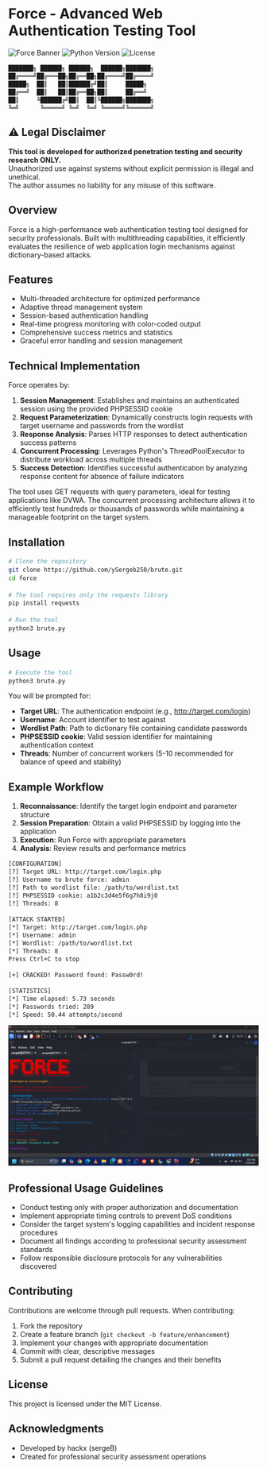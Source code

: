 # Force - Advanced Web Authentication Testing Tool

![Force Banner](https://img.shields.io/badge/FORCE-Web%20Brute%20Forcer-red)
![Python Version](https://img.shields.io/badge/python-3.6%2B-blue)
![License](https://img.shields.io/badge/license-MIT-green)

```
███████╗ ██████╗ ██████╗  ██████╗███████╗
██╔════╝██╔═══██╗██╔══██╗██╔════╝██╔════╝
█████╗  ██║   ██║██████╔╝██║     █████╗  
██╔══╝  ██║   ██║██╔══██╗██║     ██╔══╝  
██║     ╚██████╔╝██║  ██║╚██████╗███████╗
╚═╝      ╚═════╝ ╚═╝  ╚═╝ ╚═════╝╚══════╝
```

## ⚠️ Legal Disclaimer

**This tool is developed for authorized penetration testing and security research ONLY.**  
Unauthorized use against systems without explicit permission is illegal and unethical.  
The author assumes no liability for any misuse of this software.

## Overview

Force is a high-performance web authentication testing tool designed for security professionals. Built with multithreading capabilities, it efficiently evaluates the resilience of web application login mechanisms against dictionary-based attacks.

## Features

- Multi-threaded architecture for optimized performance
- Adaptive thread management system
- Session-based authentication handling
- Real-time progress monitoring with color-coded output
- Comprehensive success metrics and statistics
- Graceful error handling and session management

## Technical Implementation

Force operates by:

1. **Session Management**: Establishes and maintains an authenticated session using the provided PHPSESSID cookie
2. **Request Parameterization**: Dynamically constructs login requests with target username and passwords from the wordlist
3. **Response Analysis**: Parses HTTP responses to detect authentication success patterns
4. **Concurrent Processing**: Leverages Python's ThreadPoolExecutor to distribute workload across multiple threads
5. **Success Detection**: Identifies successful authentication by analyzing response content for absence of failure indicators

The tool uses GET requests with query parameters, ideal for testing applications like DVWA. The concurrent processing architecture allows it to efficiently test hundreds or thousands of passwords while maintaining a manageable footprint on the target system.

## Installation

```bash
# Clone the repository
git clone https://github.com/ySergeb250/brute.git
cd force

# The tool requires only the requests library
pip install requests

# Run the tool
python3 brute.py
```

## Usage

```bash
# Execute the tool
python3 brute.py
```

You will be prompted for:

- **Target URL**: The authentication endpoint (e.g., http://target.com/login)
- **Username**: Account identifier to test against
- **Wordlist Path**: Path to dictionary file containing candidate passwords
- **PHPSESSID cookie**: Valid session identifier for maintaining authentication context
- **Threads**: Number of concurrent workers (5-10 recommended for balance of speed and stability)

## Example Workflow

1. **Reconnaissance**: Identify the target login endpoint and parameter structure
2. **Session Preparation**: Obtain a valid PHPSESSID by logging into the application
3. **Execution**: Run Force with appropriate parameters
4. **Analysis**: Review results and performance metrics

```
[CONFIGURATION]
[?] Target URL: http://target.com/login.php
[?] Username to brute force: admin
[?] Path to wordlist file: /path/to/wordlist.txt
[?] PHPSESSID cookie: a1b2c3d4e5f6g7h8i9j0
[?] Threads: 8

[ATTACK STARTED]
[*] Target: http://target.com/login.php
[*] Username: admin
[*] Wordlist: /path/to/wordlist.txt
[*] Threads: 8
Press Ctrl+C to stop

[+] CRACKED! Password found: Passw0rd!

[STATISTICS]
[*] Time elapsed: 5.73 seconds
[*] Passwords tried: 289
[*] Speed: 50.44 attempts/second
```

![Brute](https://github.com/Sergeb250/web-brute-forcer/blob/df0eb639bb305e8de8ca7e33d372e41aeaacc742/bruteImages/Screenshot%20(28).png)


## Professional Usage Guidelines

- Conduct testing only with proper authorization and documentation
- Implement appropriate timing controls to prevent DoS conditions
- Consider the target system's logging capabilities and incident response procedures
- Document all findings according to professional security assessment standards
- Follow responsible disclosure protocols for any vulnerabilities discovered

## Contributing

Contributions are welcome through pull requests. When contributing:

1. Fork the repository
2. Create a feature branch (`git checkout -b feature/enhancement`)
3. Implement your changes with appropriate documentation
4. Commit with clear, descriptive messages
5. Submit a pull request detailing the changes and their benefits

## License

This project is licensed under the MIT License.

## Acknowledgments

- Developed by hackx (sergeB)
- Created for professional security assessment operations
